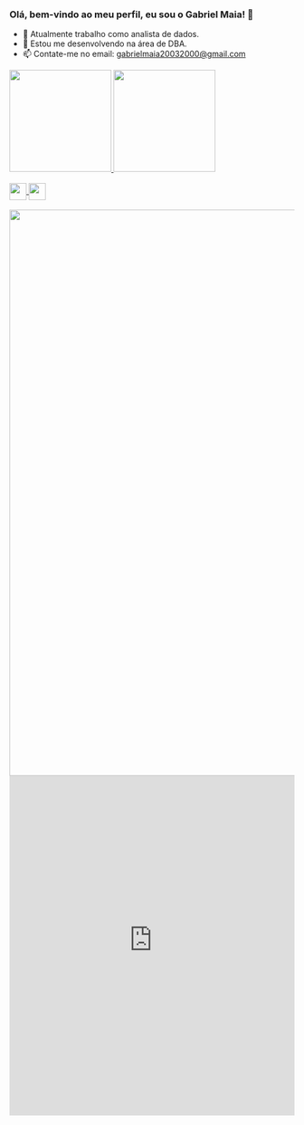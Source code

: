 ### Olá, bem-vindo ao meu perfil, eu sou o Gabriel Maia! 👋

- 🔭 Atualmente trabalho como analista de dados.
- 🌱 Estou me desenvolvendo na área de DBA.
- 📫 Contate-me no email: gabrielmaia20032000@gmail.com

<div>
  <a href="https://beacons.ai/DeveloperMaia">
  <img height="180em"src="https://github-readme-stats.vercel.app/api?username=DeveloperMaia&show_icons=true&theme=dark&include_all_commits=true&count_private=true"/>
  <img height="180em" src="https://github-readme-stats.vercel.app/api/top-langs/?username=DeveloperMaia&layout=compact&langs_count=16&theme=dark"/>
</div>
  
  <div style="display: inline_block"><br>
  
  <img align="center" height="30" width="30" src="https://cdn.icon-icons.com/icons2/2107/PNG/512/file_type_vscode_icon_130084.png" />
  <img align="center" height="30" width="30" src="https://blog.sqlauthority.com/wp-content/uploads/2016/03/configuration.png" />  
   </div>
  
<br>
 
 <img align="center" height="1000" src="https://i.ibb.co/whpVjQB/5e9.gif" />
     <iframe src="https://scrawny-lime-e6f.notion.site/ebd/2925c323e5fc805ebcf4ef1a611e3255?v=2925c323e5fc80fc8b0e000c1b1ed525" width="100%" height="600" frameborder="0" allowfullscreen />

  <div>
  
  <a href="https://www.instagram.com/o.m.a.i.a/" target="_blank"><img src="https://img.shields.io/badge/-Instagram-%23E4405F?style=for-the-badge&logo=instagram&logoColor=white" target="_blank"></a>
  <a href = "mailto:gabrielmaia20032000@gmail.com"><img src="https://img.shields.io/badge/Gmail-D14836?style=for-the-badge&logo=gmail&logoColor=white" target="_blank"></a>
  <a href="https://www.linkedin.com/in/gabriel-maia-medeiros-3b7147172/"  target="_blank"><img src="https://img.shields.io/badge/-LinkedIn-%230077B5?style=for-the-badge&logo=linkedin&logoColor=white" target="_blank"></a>   

